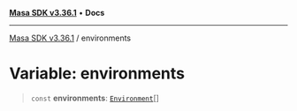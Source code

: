 [**Masa SDK v3.36.1**](../README.md) • **Docs**

***

[Masa SDK v3.36.1](../globals.md) / environments

# Variable: environments

> `const` **environments**: [`Environment`](../type-aliases/Environment.md)[]
